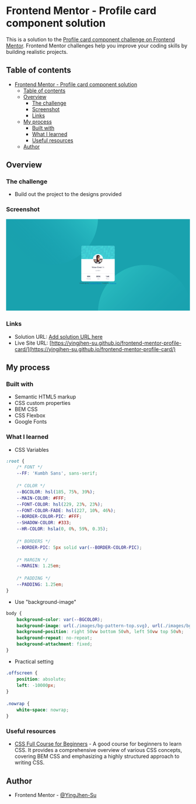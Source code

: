 # Frontend Mentor - Profile card component solution

This is a solution to the [Profile card component challenge on Frontend Mentor](https://www.frontendmentor.io/challenges/profile-card-component-cfArpWshJ). Frontend Mentor challenges help you improve your coding skills by building realistic projects. 

## Table of contents

- [Frontend Mentor - Profile card component solution](#frontend-mentor---profile-card-component-solution)
  - [Table of contents](#table-of-contents)
  - [Overview](#overview)
    - [The challenge](#the-challenge)
    - [Screenshot](#screenshot)
    - [Links](#links)
  - [My process](#my-process)
    - [Built with](#built-with)
    - [What I learned](#what-i-learned)
    - [Useful resources](#useful-resources)
  - [Author](#author)

## Overview

### The challenge

- Build out the project to the designs provided

### Screenshot

![screenshot](./images/screenshot.png)


### Links

- Solution URL: [Add solution URL here](https://your-solution-url.com)
- Live Site URL: [https://yingjhen-su.github.io/frontend-mentor-profile-card/](https://yingjhen-su.github.io/frontend-mentor-profile-card/)

## My process

### Built with

- Semantic HTML5 markup
- CSS custom properties
- BEM CSS
- CSS Flexbox
- Google Fonts

### What I learned

- CSS Variables
```css
:root {
    /* FONT */
    --FF: 'Kumbh Sans', sans-serif;

    /* COLOR */
    --BGCOLOR: hsl(185, 75%, 39%);
    --MAIN-COLOR: #FFF;
    --FONT-COLOR: hsl(229, 23%, 23%);
    --FONT-COLOR-FADE: hsl(227, 10%, 46%);
    --BORDER-COLOR-PIC: #FFF;
    --SHADOW-COLOR: #333;
    --HR-COLOR: hsla(0, 0%, 59%, 0.35);
    
    /* BORDERS */
    --BORDER-PIC: 5px solid var(--BORDER-COLOR-PIC);

    /* MARGIN */
    --MARGIN: 1.25em;

    /* PADDING */
    --PADDING: 1.25em;
}
```

- Use "background-image"
```css
body {
    background-color: var(--BGCOLOR);
    background-image: url(./images/bg-pattern-top.svg), url(./images/bg-pattern-bottom.svg);
    background-position: right 50vw bottom 50vh, left 50vw top 50vh;
    background-repeat: no-repeat;
    background-attachment: fixed;
}
```

- Practical setting
```css
.offscreen {
    position: absolute;
    left: -10000px;
}

.nowrap {
    white-space: nowrap;
}
```

### Useful resources

- [CSS Full Course for Beginners](https://www.youtube.com/watch?v=n4R2E7O-Ngo) - A good course for beginners to learn CSS. It provides a comprehensive overview of various CSS concepts, covering BEM CSS and emphasizing a highly structured approach to writing CSS.

## Author

- Frontend Mentor - [@YingJhen-Su](https://www.frontendmentor.io/profile/YingJhen-Su)
